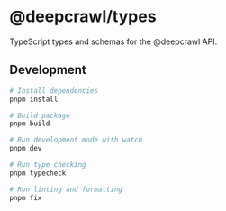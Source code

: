 # @deepcrawl/types

TypeScript types and schemas for the @deepcrawl API.

## Development

```bash
# Install dependencies
pnpm install

# Build package
pnpm build

# Run development mode with watch
pnpm dev

# Run type checking
pnpm typecheck

# Run linting and formatting
pnpm fix
```
